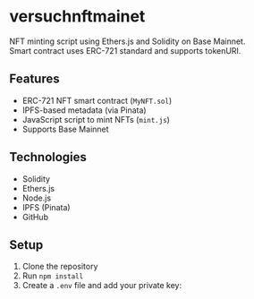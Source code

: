 # versuchnftmainet

NFT minting script using Ethers.js and Solidity on Base Mainnet.  
Smart contract uses ERC-721 standard and supports tokenURI.

## Features

- ERC-721 NFT smart contract (`MyNFT.sol`)
- IPFS-based metadata (via Pinata)
- JavaScript script to mint NFTs (`mint.js`)
- Supports Base Mainnet

## Technologies

- Solidity
- Ethers.js
- Node.js
- IPFS (Pinata)
- GitHub

## Setup

1. Clone the repository
2. Run `npm install`
3. Create a `.env` file and add your private key:

